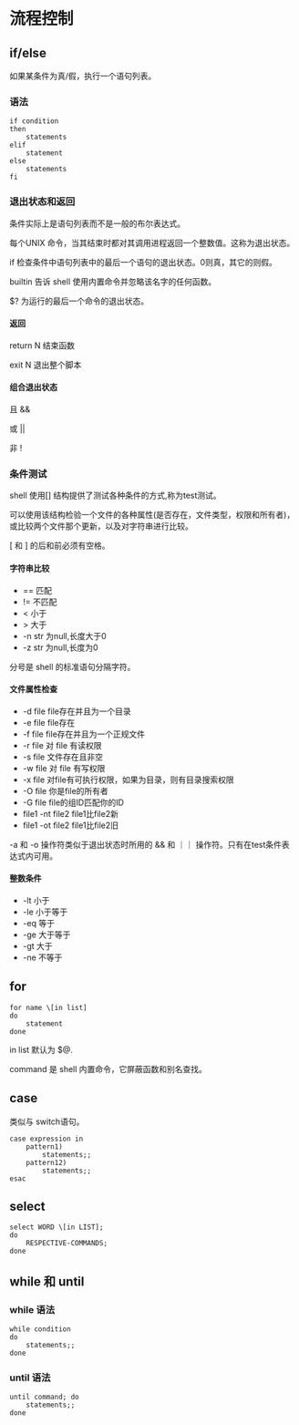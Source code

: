 # 流程控制

## if/else

如果某条件为真/假，执行一个语句列表。

### 语法
````
if condition
then
    statements
elif
    statement
else
    statements
fi
````
### 退出状态和返回

条件实际上是语句列表而不是一般的布尔表达式。

每个UNIX 命令，当其结束时都对其调用进程返回一个整数值。这称为退出状态。

if 检查条件中语句列表中的最后一个语句的退出状态。0则真，其它的则假。


builtin 告诉 shell 使用内置命令并忽略该名字的任何函数。

$? 为运行的最后一个命令的退出状态。


#### 返回

return N 结束函数

exit N 退出整个脚本


#### 组合退出状态


且 && 

或 ||

非 !


### 条件测试

shell 使用\[] 结构提供了测试各种条件的方式,称为test测试。

可以使用该结构检验一个文件的各种属性(是否存在，文件类型，权限和所有者)，或比较两个文件那个更新，以及对字符串进行比较。

\[ 和  ] 的后和前必须有空格。 

#### 字符串比较

* == 匹配
* != 不匹配
* < 小于
* \> 大于
* -n str 为null,长度大于0
* -z str 为null,长度为0

分号是 shell 的标准语句分隔字符。


#### 文件属性检查

* -d file file存在并且为一个目录
* -e file file存在
* -f file file存在并且为一个正规文件
* -r file 对 file 有读权限
* -s file 文件存在且非空
* -w file 对 file 有写权限
* -x file 对file有可执行权限，如果为目录，则有目录搜索权限
* -O file 你是file的所有者
* -G file file的组ID匹配你的ID
* file1 -nt file2 file1比file2新
* file1 -ot file2 file1比file2旧

-a 和 -o 操作符类似于退出状态时所用的 && 和 ｜｜ 操作符。只有在test条件表达式内可用。

#### 整数条件

* -lt 小于
* -le 小于等于
* -eq 等于
* -ge 大于等于
* -gt 大于
* -ne 不等于


## for

````
for name \[in list]
do
    statement
done
````

in list 默认为 $@.

command 是 shell 内置命令，它屏蔽函数和别名查找。

## case

类似与 switch语句。

````
case expression in
    pattern1)
        statements;;
    pattern12)
        statements;;
esac
````

## select


````
select WORD \[in LIST]; 
do
    RESPECTIVE-COMMANDS; 
done
````

## while 和 until

### while 语法

````
while condition
do
    statements;;
done
````


### until 语法

````
until command; do
    statements;;
done
````







